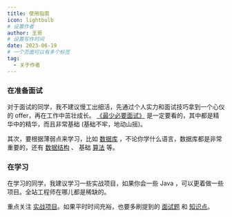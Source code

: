 ```yaml
---
title: 使用指南
icon: lightbulb
# 设置作者
author: 王哥
# 设置写作时间
date: 2023-06-19
# 一个页面可以有多个标签
tag:
  - 关于作者
---
```




### 在准备面试

对于面试的同学，我不建议慢工出细活，先通过个人实力和面试技巧拿到一个心仪的 offer，再在工作中茁壮成长。 [《最少必要面试》](../special/havato/) 是一定要看的，其中都是精华中的精华，而且非常基础 (基础不牢，地动山摇)。

其次，要根据薄弱点来学习，比如 [数据库](../database/) ，不论你学什么语言，数据库都是非常重要的，还有 [数据结构](../algorithms_data_structures/data_structures/) 、 基础 [算法](../algorithms_data_structures/algorithms/) 等。




### 在学习


在学习的同学，我建议学习一些实战项目，如果你会一些 Java ，可以更着做一些项目。全站工程师在哪儿都是稀缺的。

重点关注 [实战项目](../../star/project/)。如果平时时间充裕，也要多刷提到的 [面试题](../special/havato/) 和 [知识点](../algorithms_data_structures/)。



